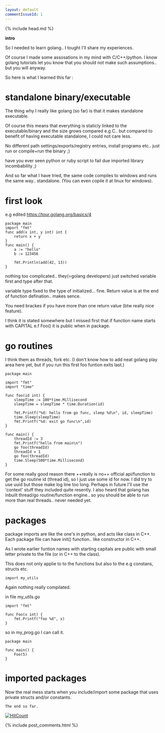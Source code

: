 ```yaml
---
layout: default
commentIssueId: 1
---
```

{% include head.md %}


**intro**

So I needed to learn golang.. I tought I'll share my experiences.

Of course I made some assosations in my mind with C/C++/python. I know golang tutorials let you know that you should not make such assumptions.. but you will anyway.

So here is what I learned this far :

# [](#header-1) standalone binary/executable

The thing why I really like golang (so far) is that it makes standalone executable.

Of course this means that everything is staticly linked to the executable/binary and the size grows compared e.g C.. but compared to benefit of having executable standalone, I could not care less.

No different path settings/exports/registry entries, install programs etc.. just run or compile+run the binary ;)

have you ever seen python or ruby script to fail due imported library incombability ;)

And so far what I have tried, the same code compiles to windows and runs the same way.. standalone. (You can even copile it at linux for windows).


# [](#header-1) first look
e.g edited https://tour.golang.org/basics/4
```golang
package main
import "fmt"
func add(x int, y int) int {
	return x + y
}
func main() {
	a := "hello"
	b := 123456

	fmt.Println(add(42, 13))
}
```
nothing too complicated.. they(=golang developers) just switched variable first and type after that.

variable type fixed to the type of initialized... fine.
Return value is at the end of function defination.. makes sence.

You need brackes if you have more than one return value (btw really nice feature).

I think it is stated somewhere but I missed first that if function name starts with CAPITAL e.f Foo() it is public when in package.

# [](#header-1) go routines

I think them as threads, fork etc.
(I don't know how to add neat golang play area here yet, but if you run this first foo funtion exits last.)

```golang
package main

import "fmt"
import "time"

func foo(id int) {
	sleepTime := 100*time.Millisecond
	sleepTime = sleepTime * time.Duration(id)

	fmt.Printf("%d: hello from go func, sleep %d\n", id, sleepTime)
	time.Sleep(sleepTime)
	fmt.Printf("%d: exit go func\n",id)
}

func main() {
	threadId := 3
	fmt.Printf("hello from main\n")
	go foo(threadId)
	threadId = 1
	go foo(threadId)
	time.Sleep(500*time.Millisecond)
}
```
For some really good reason there ++really is no++ official api/function to get the go routine id (thread id), so I just use some id for now. I did try to use uuid but those make log line too long.
Perhaps in future I'll use the 'context' stuff they included quite resently.
I also heard that golang has inbuilt thread/go routine/function engine.. so you should be able to run more than real threads.. never needed yet.

# [](#header-1) packages

package imports are like the one's in python, and acts like class in C++.
Each package file can have init() function.. like constructor in C++.

As I wrote earlier funtion names with starting capitals are public with small letter private to the file (or in C++ to the class).

This does not only applie to to the functions but also to the e.g constans, structs etc.

```golang
import my_utils
```
Again nothing really compilated.

in file my_utils.go
```golang
import "fmt"

func Foo(x int) {
	fmt.Printf("foo %d", x)
}
```
so in my_prog.go I can call it.

```golang
package main

func main() {
	Foo(5)
}
```

# [](#header-2) imported packages

Now the real mess starts when you include/import some package that uses private structs and/or constants.

```
The end so far.
```

[![HitCount](http://hits.dwyl.io/apmattil/apmattil.github.io.svg)](http://hits.dwyl.io/apmattil/apmattil.github.io)

{% include post_comments.html %}
